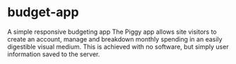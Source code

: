 # budget-app
A simple responsive budgeting app
The Piggy app allows site visitors to create an account, manage and breakdown monthly spending in an easily digestible visual medium. This is achieved with no software, but simply user information saved to the server.

